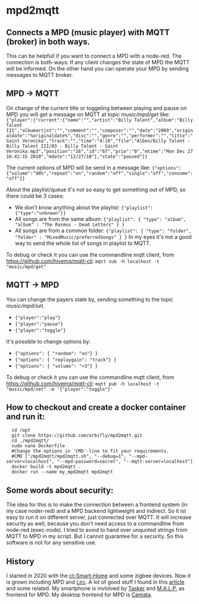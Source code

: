 # mpd2mqtt #
## Connects a MPD (music player) with MQTT (broker) in both ways. ##

This can be helpfull if you want to connect a MPD with a node-red.
The connection is both-ways: If any client changes the state of MPD the MQTT will be informed. On the other hand you can operate your MPD by sending messages to MQTT broker.

## MPD -> MQTT ##
On change of the current title or toggeling between playing and pause on MPD you will get a message on MQTT at topic *music/mpd/get* like:
`{"player":{"current":{"name":"","artist":"Billy Talent","album":"Billy Talent III","albumartist":"","comment":"","composer":"","date":"2009","originaldate":"%originaldate%","disc":"","genre":"","performer":"","title":"Saint Veronika","track":"","time":"4:10","file":"Alben/Billy Talent - Billy Talent III/03 - Billy Talent - Saint Veronika.mp3","position":"16","id":"67","prio":"0","mtime":"Mon Dec 27 16:42:15 2010","mdate":"12/27/10"},"state":"paused"}}`

The current options of MPD will be send in a message like:
`{"options":{"volume":"98%","repeat":"on","random":"off","single":"off","consume":"off"}}`

About the playlist/queue it's not so easy to get something out of MPD, so there could be 3 cases:
* We don't know anything about the playlist: `{"playlist":{"type":"unknown"}}`
* All songs are from the same album: `{"playlist": { "type": "album", "album" : "The Rasmus - Dead Letters" } }`
* All songs are from a common folder: `{"playlist": { "type": "folder", "folder" : "MixedMusic/preferredSongs" } }`
In my eyes it's not a good way to send the whole list of songs in playlist to MQTT.

To debug or check it you can use the commandline mqtt client, from https://github.com/hivemq/mqtt-cli:
`mqtt sub -h localhost -t "music/mpd/get"`

## MQTT -> MPD ##
You can change the payers state by, sending something to the topic *music/mpd/set*.
* `{"player":"play"}`
* `{"player":"pause"}`
* `{"player":"toggle"}`

It's possible to change options by:
* `{"options": { "random": "on"} }`
* `{"options": { "replaygain": "track"} }`
* `{"options": { "volume": "+3"} }`

To debug or check it you can use the commandline mqtt client, from https://github.com/hivemq/mqtt-cli:
   `mqtt pub -h localhost -t "music/mpd/set" -m '{"player":"toggle"}'`

## How to checkout and create a docker container and run it: ##
      cd /opt
      git clone https://github.com/orbifly/mpd2mqtt.git
      cd ./mpd2mqtt/
      sudo nano Dockerfile
      #Change the options in 'CMD'-line to fit your requirements.
      #CMD ["/mpd2mqtt/mpd2mqtt.sh", "--debug=1", "--mpd-server=localhost", "--mpd-password=secret", "--mqtt-server=localhost"]
      docker build -t mpd2mqtt .
      docker run --name my_mpd2mqtt mpd2mqtt

## Some words about security: ##
The idea for this is to make the connection between a frontend system (in my case noder-red) and a MPD backend lightweight and indirect. So it ist easy to run it on different server, just connected over MQTT. It will increase security as well, because you don't need access to a commandline from node-red (exec-node).
I tried to avoid to hand over unquoted strings from MQTT to MPD in my script. But I cannot guarantee for a security. So this software is not for any sensitive use.

## History ##
I started in 2020 with the [ct-Smart-Home](https://github.com/ct-Open-Source/ct-Smart-Home) and some zigbee devices. Now it is grown including MPD and [Lirc](https://www.lirc.org/). A lot of good stuff I found in this [article](https://www.heise.de/ct/artikel/c-t-Smart-Home-4249476.html) and some related. My smartphone is invlolved by [Tasker](https://play.google.com/store/apps/details?id=net.dinglisch.android.taskerm&hl=de&gl=US) and [M.A.L.P.](https://play.google.com/store/apps/details?id=org.gateshipone.malp&hl=de&gl=US) as frontend for MPD. My desktop frontend for MPD is [Cantata](https://linuxreviews.org/Cantata).
